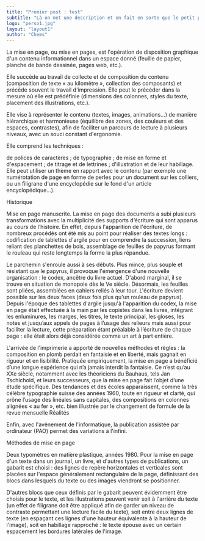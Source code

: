 ```yaml
---
title: "Premier post : test"
subtitle: "Là on met une description et on fait en sorte que le petit perso soit à coté"
logo: "perso1.jpg"
layout: "layout1"
author: "Chems"
---
```

La mise en page, ou mise en pages, est l'opération de disposition graphique d'un contenu informationnel dans un espace donné (feuille de papier, planche de bande dessinée, pages web, etc.).

Elle succède au travail de collecte et de composition du contenu (composition de texte « au kilomètre », collection des composants) et précède souvent le travail d'impression. Elle peut le précéder dans la mesure où elle est prédéfinie (dimensions des colonnes, styles du texte, placement des illustrations, etc.).

Elle vise à représenter le contenu (textes, images, animations…) de manière hiérarchique et harmonieuse (équilibre des zones, des couleurs et des espaces, contrastes), afin de faciliter un parcours de lecture à plusieurs niveaux, avec un souci constant d'ergonomie.

Elle comprend les techniques :

de polices de caractères ;
de typographie ;
de mise en forme et d'espacement ;
de titrage et de lettrines ;
d'illustration et de leur habillage.
Elle peut utiliser un thème en rapport avec le contenu (par exemple une numérotation de page en forme de perles pour un document sur les colliers, ou un filigrane d'une encyclopédie sur le fond d'un article encyclopédique…).

Historique

Mise en page manuscrite.
La mise en page des documents a subi plusieurs transformations avec la multiplicité des supports d’écriture qui sont apparus au cours de l’histoire. En effet, depuis l'apparition de l'écriture, de nombreux procédés ont été mis au point pour réaliser des textes longs : codification de tablettes d'argile pour en comprendre la succession, liens reliant des planchettes de bois, assemblage de feuilles de papyrus formant le rouleau qui reste longtemps la forme la plus répandue.

Le parchemin s'enroule aussi à ses débuts. Plus mince, plus souple et résistant que le papyrus, il provoque l'émergence d'une nouvelle organisation : le codex, ancêtre du livre actuel. D'abord marginal, il se trouve en situation de monopole dès le Ve siècle. Désormais, les feuilles sont pliées, assemblées en cahiers reliés à leur tour. L'écriture devient possible sur les deux faces (deux fois plus qu'un rouleau de papyrus). Depuis l'époque des tablettes d'argile jusqu'à l'apparition du codex, la mise en page était effectuée à la main par les copistes dans les livres, intégrant les enluminures, les marges, les titres, le texte principal, les gloses, les notes et jusqu’aux appels de pages à l’usage des relieurs mais aussi pour faciliter la lecture, cette préparation étant préalable à l’écriture de chaque page : elle était alors déjà considérée comme un art à part entière.

L'arrivée de l'imprimerie a apporté de nouvelles méthodes et règles : la composition en plomb perdait en fantaisie et en liberté, mais gagnait en rigueur et en lisibilité. Pratiquée empiriquement, la mise en page a bénéficié d’une longue expérience qui n’a jamais interdit la fantaisie. Ce n’est qu’au XXe siècle, notamment avec les théoriciens du Bauhaus, tels Jan Tschichold, et leurs successeurs, que la mise en page fait l’objet d’une étude spécifique. Des tendances et des écoles apparaissent, comme la très célèbre typographie suisse des années 1960, toute en rigueur et clarté, qui prône l’usage des linéales sans capitales, des compositions en colonnes alignées « au fer », etc. bien illustrée par le changement de formule de la revue mensuelle Réalités

Enfin, avec l'avènement de l'informatique, la publication assistée par ordinateur (PAO) permet des variations à l'infini.

Méthodes de mise en page

Deux typomètres en matière plastique, années 1980.
Pour la mise en page d'un texte dans un journal, un livre, et d'autres types de publications, un gabarit est choisi : des lignes de repère horizontales et verticales sont placées sur l'espace généralement rectangulaire de la page, définissant des blocs dans lesquels du texte ou des images viendront se positionner.

D'autres blocs que ceux définis par le gabarit peuvent évidemment être choisis pour le texte, et les illustrations peuvent venir soit à l'arrière du texte (un effet de filigrane doit être appliqué afin de garder un niveau de contraste permettant une lecture facile du texte), soit entre deux lignes de texte (en espaçant ces lignes d'une hauteur équivalente à la hauteur de l'image), soit en habillage rapproché : le texte épouse avec un certain espacement les bordures latérales de l'image.